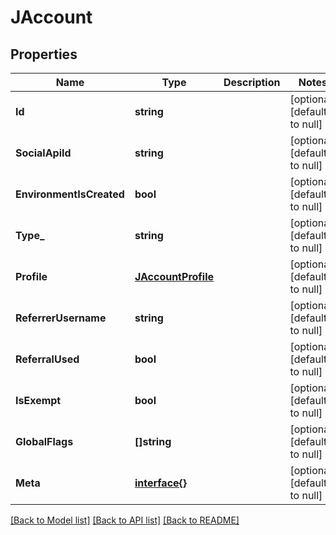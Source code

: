 # JAccount

## Properties
Name | Type | Description | Notes
------------ | ------------- | ------------- | -------------
**Id** | **string** |  | [optional] [default to null]
**SocialApiId** | **string** |  | [optional] [default to null]
**EnvironmentIsCreated** | **bool** |  | [optional] [default to null]
**Type_** | **string** |  | [optional] [default to null]
**Profile** | [**JAccountProfile**](JAccount_profile.md) |  | [optional] [default to null]
**ReferrerUsername** | **string** |  | [optional] [default to null]
**ReferralUsed** | **bool** |  | [optional] [default to null]
**IsExempt** | **bool** |  | [optional] [default to null]
**GlobalFlags** | **[]string** |  | [optional] [default to null]
**Meta** | [**interface{}**](interface{}.md) |  | [optional] [default to null]

[[Back to Model list]](../README.md#documentation-for-models) [[Back to API list]](../README.md#documentation-for-api-endpoints) [[Back to README]](../README.md)


